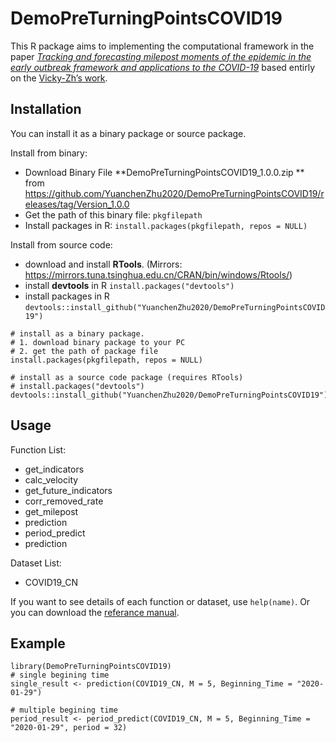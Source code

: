 
<!-- README.md is generated from README.Rmd. Please edit that file -->

DemoPreTurningPointsCOVID19
===========================

<!-- badges: start -->
<!-- badges: end -->

This R package aims to implementing the computational framework in the
paper *[Tracking and forecasting milepost moments of the epidemic in the
early outbreak framework and applications to the
COVID-19](https://www.medrxiv.org/content/10.1101/2020.03.21.20040139v1.full.pdf+html)*
based entirly on the [Vicky-Zh’s
work](https://github.com/Vicky-Zh/Tracking_and_forecasting_milepost_moments_of_COVID-19.git).

Installation
------------

You can install it as a binary package or source package.

Install from binary:

-   Download Binary File **DemoPreTurningPointsCOVID19\_1.0.0.zip **
    from
    <a href="https://github.com/YuanchenZhu2020/DemoPreTurningPointsCOVID19/releases/tag/Version_1.0.0" class="uri">https://github.com/YuanchenZhu2020/DemoPreTurningPointsCOVID19/releases/tag/Version_1.0.0</a>
-   Get the path of this binary file: `pkgfilepath`
-   Install packages in R: `install.packages(pkgfilepath, repos = NULL)`

Install from source code:

-   download and install **RTools**. (Mirrors:
    <a href="https://mirrors.tuna.tsinghua.edu.cn/CRAN/bin/windows/Rtools/" class="uri">https://mirrors.tuna.tsinghua.edu.cn/CRAN/bin/windows/Rtools/</a>)
-   install **devtools** in R `install.packages("devtools")`
-   install packages in R
    `devtools::install_github("YuanchenZhu2020/DemoPreTurningPointsCOVID19")`

<!-- -->

    # install as a binary package.
    # 1. download binary package to your PC
    # 2. get the path of package file
    install.packages(pkgfilepath, repos = NULL)

    # install as a source code package (requires RTools)
    # install.packages("devtools")
    devtools::install_github("YuanchenZhu2020/DemoPreTurningPointsCOVID19")

Usage
-----

Function List:

-   get\_indicators
-   calc\_velocity
-   get\_future\_indicators
-   corr\_removed\_rate
-   get\_milepost
-   prediction
-   period\_predict
-   prediction

Dataset List:

-   COVID19\_CN

If you want to see details of each function or dataset, use
`help(name)`. Or you can download the [referance
manual](https://github.com/YuanchenZhu2020/DemoPreTurningPointsCOVID19/releases/tag/Version_1.0.0).

Example
-------

    library(DemoPreTurningPointsCOVID19)
    # single begining time
    single_result <- prediction(COVID19_CN, M = 5, Beginning_Time = "2020-01-29")

    # multiple begining time
    period_result <- period_predict(COVID19_CN, M = 5, Beginning_Time = "2020-01-29", period = 32)
